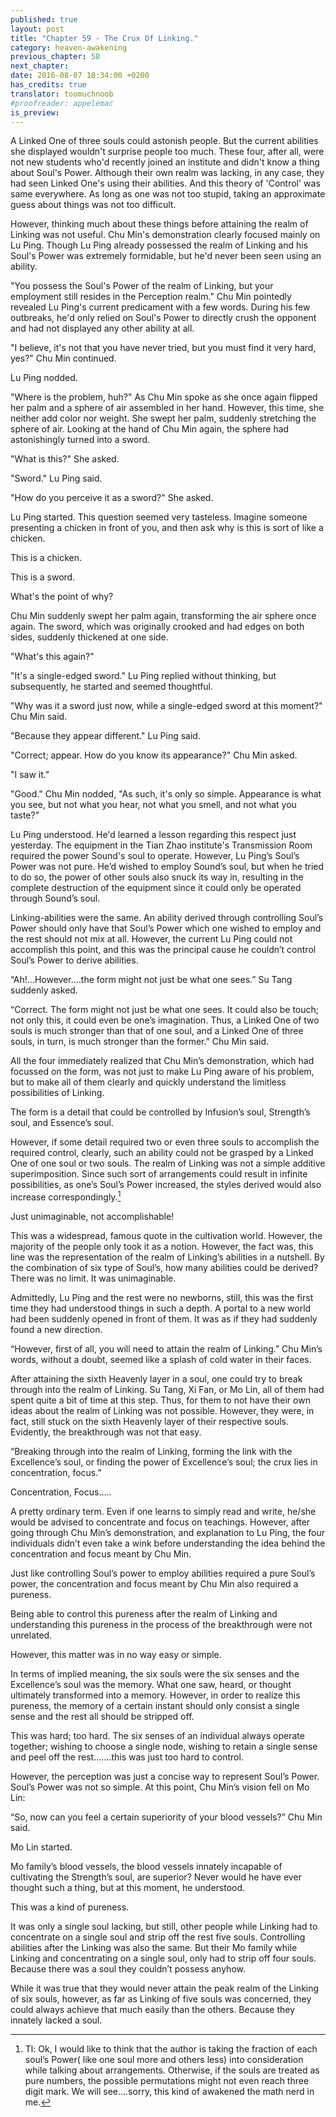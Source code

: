 ```yaml
---
published: true
layout: post
title: "Chapter 59 - The Crux Of Linking."
category: heaven-awakening
previous_chapter: 58
next_chapter:
date: 2016-08-07 18:34:00 +0200
has_credits: true
translator: toomuchnoob
#proofreader: appelemac
is_preview:
---
```

A Linked One of three souls could astonish people. But the current abilities she displayed wouldn't surprise people too much. These four, after all, were not new students who'd recently joined an institute and didn't know a thing about Soul's Power. Although their own realm was lacking, in any case, they had seen Linked One's using their abilities. And this theory of 'Control' was same everywhere. As long as one was not too stupid, taking an approximate guess about things was not too difficult.

However, thinking much about these things before attaining the realm of Linking was not useful. Chu Min's demonstration clearly focused mainly on Lu Ping. Though Lu Ping already possessed the realm of Linking and his Soul's Power was extremely formidable, but he'd never been seen using an ability.

"You possess the Soul's Power of the realm of Linking, but your employment still resides in the Perception realm." Chu Min pointedly revealed Lu Ping's current predicament with a few words. During his few outbreaks, he'd only relied on Soul's Power to directly crush the opponent and had not displayed any other ability at all.
<!--more-->

"I believe, it's not that you have never tried, but you must find it very hard, yes?" Chu Min continued.

Lu Ping nodded.

"Where is the problem, huh?" As Chu Min spoke as she once again flipped her palm and a sphere of air assembled in her hand. However, this time, she neither add color nor weight. She swept her palm, suddenly stretching the sphere of air. Looking at the hand of Chu Min again, the sphere had astonishingly turned into a sword.

"What is this?" She asked.

"Sword." Lu Ping said.

"How do you perceive it as a sword?" She asked.

Lu Ping started. This question seemed very tasteless. Imagine someone presenting a chicken in front of you, and then ask why is this is sort of like a chicken.

This is a chicken.

This is a sword.

What's the point of why?

Chu Min suddenly swept her palm again, transforming the air sphere once again. The sword, which was originally crooked and had edges on both sides, suddenly thickened at one side.

"What's this again?"

"It's a single-edged sword." Lu Ping replied without thinking, but subsequently, he started and seemed thoughtful.

"Why was it a sword just now, while a single-edged sword at this moment?" Chu Min said.

"Because they appear different." Lu Ping said.

"Correct; appear. How do you know its appearance?" Chu Min asked.

"I saw it."

"Good."  Chu Min nodded, "As such, it's only so simple. Appearance is what you see, but not what you hear, not what you smell, and not what you taste?"

Lu Ping understood. He'd learned a lesson regarding this respect just yesterday. The equipment in the Tian Zhao institute's Transmission Room required the power Sound's soul to operate. However, Lu Ping’s Soul’s Power was not pure. He’d wished to employ Sound’s soul, but when he tried to do so, the power of other souls also snuck its way in, resulting in the complete destruction of the equipment since it could only be operated through Sound’s soul.

Linking-abilities were the same. An ability derived through controlling Soul’s Power should only have that Soul’s Power which one wished to employ and the rest should not mix at all. However, the current Lu Ping could not accomplish this point, and this was the principal cause he couldn’t control Soul’s Power to derive abilities.

“Ah!...However….the form might not just be what one sees.” Su Tang suddenly asked.

“Correct. The form might not just be what one sees. It could also be touch; not only this, it could even be one’s imagination. Thus, a Linked One of two souls is much stronger than that of one soul, and a Linked One of three souls, in turn, is much stronger than the former.”  Chu Min said.

All the four immediately realized that Chu Min’s demonstration, which had focussed on the form, was not just to make Lu Ping aware of his problem, but to make all of them clearly and quickly understand the limitless possibilities of Linking.

The form is a detail that could be controlled by Infusion’s soul, Strength’s soul, and Essence’s soul.

However, if some detail required two or even three souls to accomplish the required control, clearly, such an ability could not be grasped by a Linked One of one soul or two souls. The realm of Linking was not a simple additive superimposition. Since such sort of arrangements could result in infinite possibilities, as one’s Soul’s Power increased, the styles derived would also increase correspondingly.[^1]

[^1]: Tl: Ok, I would like to think that the author is taking the fraction of each soul’s Power( like one soul more and others less) into consideration while talking about arrangements. Otherwise, if the souls are treated as pure numbers, the possible permutations might not even reach three digit mark. We will see….sorry, this kind of awakened the math nerd in me.

Just unimaginable, not accomplishable!

This was a widespread, famous quote in the cultivation world. However, the majority of the people only took it as a notion. However, the fact was, this line was the representation of the realm of Linking’s abilities in a nutshell. By the combination of six type of Soul’s, how many abilities could be derived? There was no limit. It was unimaginable.

Admittedly, Lu Ping and the rest were no newborns, still, this was the first time they had understood things in such a depth. A portal to a new world had been suddenly opened in front of them. It was as if they had suddenly found a new direction.

“However, first of all, you will need to attain the realm of Linking.” Chu Min’s words, without a doubt, seemed like a splash of cold water in their faces.

After attaining the sixth Heavenly layer in a soul, one could try to break through into the realm of Linking. Su Tang, Xi Fan, or Mo Lin, all of them had spent quite a bit of time at this step. Thus, for them to not have their own ideas about the realm of Linking was not possible. However, they were, in fact, still stuck on the sixth Heavenly layer of their respective souls. Evidently, the breakthrough was not that easy.

“Breaking through into the realm of Linking, forming the link with the Excellence’s soul, or finding the power of Excellence’s soul; the crux lies in concentration, focus.”

Concentration, Focus…..

A pretty ordinary term. Even if one learns to simply read and write, he/she would be advised to concentrate and focus on teachings. However, after going through Chu Min’s demonstration, and explanation to Lu Ping, the four individuals didn’t even take a wink before understanding the idea behind the concentration and focus meant by Chu Min.

Just like controlling Soul’s power to employ abilities required a pure Soul’s power, the concentration and focus meant by Chu Min also required a pureness.

Being able to control this pureness after the realm of Linking and understanding this pureness in the process of the breakthrough were not unrelated.

However, this matter was in no way easy or simple.

In terms of implied meaning, the six souls were the six senses and the Excellence’s soul was the memory. What one saw, heard, or thought ultimately transformed into a memory. However, in order to realize this pureness, the memory of a certain instant should only consist a single sense and the rest all should be stripped off.

This was hard; too hard. The six senses of an individual always operate together; wishing to choose a single node, wishing to retain a single sense and peel off the rest…….this was just too hard to control.

However, the perception was just a concise way to represent Soul’s Power. Soul’s Power was not so simple. At this point, Chu Min’s vision fell on Mo Lin:

“So, now can you feel a certain superiority of your blood vessels?” Chu Min said.

Mo Lin started.

Mo family’s blood vessels, the blood vessels innately incapable of cultivating the Strength’s soul, are superior? Never would he have ever thought such a thing, but at this moment, he understood.

This was a kind of pureness.

It was only a single soul lacking, but still, other people while Linking had to concentrate on a single soul and strip off the rest five souls. Controlling abilities after the Linking was also the same. But their Mo family while Linking and concentrating on a single soul, only had to strip off four souls. Because there was a soul they couldn’t possess anyhow.

While it was true that they would never attain the peak realm of the Linking of six souls, however, as far as Linking of five souls was concerned, they could always achieve that much easily than the others. Because they innately lacked a soul.

